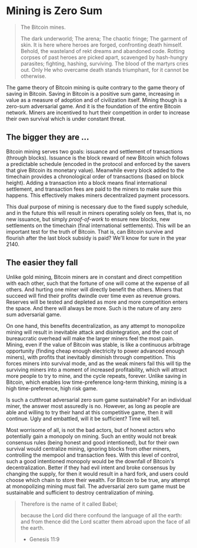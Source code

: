 # Mining is Zero Sum

> The Bitcoin mines.
> 
> The dark underworld;
> The arena;
> The chaotic fringe; 
> The garment of skin.
> It is here where heroes are forged,
> confronting death himself.
> Behold, the wasteland of rekt dreams and abandoned code.
> Rotting corpses of past heroes are picked
> apart, scavenged by hash-hungry parasites;
> fighting, hashing, surviving.
> The blood of the martyrs cries out.
> Only He who overcame death stands triumphant,
> for it cannot be otherwise.
> 

The game theory of Bitcoin mining is quite
 contrary to the game theory of saving in Bitcoin.
Saving in Bitcoin is a positive sum game,
 increasing in value as a measure of adoption
 and of civilization itself.
Mining though is a zero-sum adversarial game.
And it is the foundation of the entire
 Bitcoin network.
Miners are incentived to hurt their competition
 in order to increase their own survival which
 is under constant threat.

## The bigger they are ...

Bitcoin mining serves two goals: issuance and
 settlement of transactions (through blocks).
Issuance is the block reward of new Bitcoin
 which follows 
 a predictable schedule
 (encoded in the protocol and
 enforced by the savers that give
 Bitcoin its monetary value).
Meanwhile every block added to the timechain provides
 a chronological order of transactions (based on
 block height).
Adding a transaction into a 
 block means final international settlement,
 and transaction fees are paid to the miners
 to make sure this happens.
This effectively makes miners decentralized
 payment processors.

This dual purpose of mining is necessary due to the fixed
 supply schedule, and in the future this will result
 in miners operating solely on fees, that is,
 no new issuance, but simply *proof-of-work* to
 ensure new blocks, new settlements on the
 timechain (final international settlements).
This will be an important test for the truth of
 Bitcoin.
That is, can Bitcoin survive and flourish
 after the last block subsidy is paid?
We'll know for sure in the year 2140.


## The easier they fall

Unlike gold mining, Bitcoin miners are in
 constant and direct competition with each
 other, such that the fortune of one will
 come at the expense of all others.
And hurting one miner will directly benefit
 the others.
Miners that succeed will find
 their profits dwindle over time even as revenue grows.
Reserves will be tested and depleted as more
 and more competition enters the space.
And there will always be more.
Such is the nature of any zero sum adversarial game.

On one hand, this benefits decentralization,
 as any attempt to monopolize mining will result
 in inevitable attack and disintegration, and the cost
 of bureaucratic overhead will make the larger
 miners feel the most pain.
Mining, even if the value of Bitcoin was stable,
 is like a continuous arbitrage opportunity
 (finding cheap enough electricity to power advanced enough miners),
 with profits that inevitably diminish through competition.
This forces miners into survival mode, and as the weak
 miners fail this will tip the surviving miners
 into a moment of increased profitability,
 which will attract
 more people to try to mine,
 and the cycle repeats, forever.
Unlike saving in Bitcoin, which enables low time-preference long-term thinking, 
 mining is a high time-preference, high risk game.

Is such a cutthroat adversarial
 zero sum game sustainable? 
For an individual miner, the
 answer most assuredly is no.
However, as long as people are able and
 willing to try their hand at this competitive 
 game, then it will continue.
Ugly and embattled, will it be sufficient?
Time will tell.

Most worrisome of all, is not the bad actors,
 but of honest actors who potentially gain
 a monopoly on mining.
Such an entity would not break consensus rules
 (being honest and good intentioned),
 but for their own survival would
 centralize mining, ignoring blocks
 from other miners, controlling the
 mempool and transaction fees.
With this level of control,
 such a good intentioned
 monopoly would be the downfall of Bitcoin's
 decentralization.
Better if they had evil intent and broke
 consensus by changing the supply, for then
 it would result in a hard fork,
 and users could choose which chain to store
 their wealth.
For Bitcoin to be true, any attempt at
 monopolizing mining must fail.
The adversarial zero sum game must be sustainable
 and sufficient to destroy centralization of mining.

> Therefore is the name of it called Babel;
> 
> because the Lord did there confound the language of all the earth:
> and from thence did the Lord scatter them abroad upon the face of all the earth.
> 
> - Genesis 11:9
